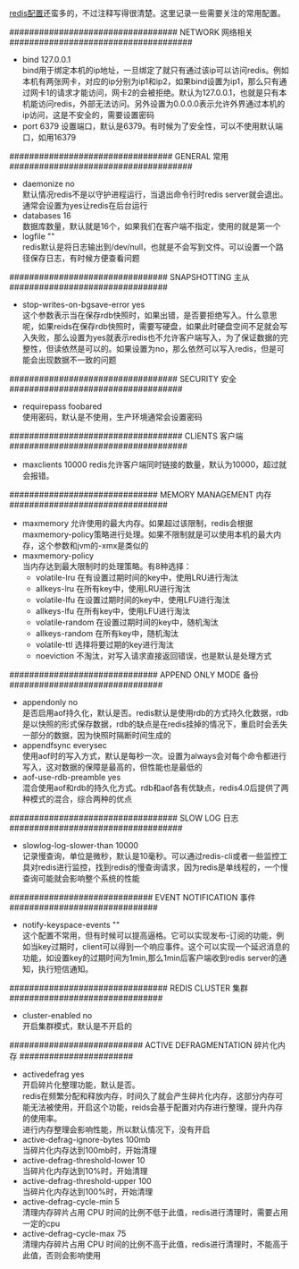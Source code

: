 [redis配置](https://raw.githubusercontent.com/antirez/redis/5.0/redis.conf)还蛮多的，不过注释写得很清楚。这里记录一些需要关注的常用配置。

################################## NETWORK 网络相关 #####################################  
- bind 127.0.0.1  
bind用于绑定本机的ip地址，一旦绑定了就只有通过该ip可以访问redis。例如本机有两张网卡，对应的ip分别为ip1和ip2，如果bind设置为ip1，那么只有通过网卡1的请求才能访问，网卡2的会被拒绝。默认为127.0.0.1，也就是只有本机能访问redis，外部无法访问。另外设置为0.0.0.0表示允许外界通过本机的ip访问，这是不安全的，需要设置密码
- port 6379 
设置端口，默认是6379。有时候为了安全性，可以不使用默认端口，如用16379

################################# GENERAL 常用 #####################################  
- daemonize no  
默认情况redis不是以守护进程运行，当退出命令行时redis server就会退出。通常会设置为yes让redis在后台运行  
- databases 16  
数据库数量，默认就是16个，如果我们在客户端不指定，使用的就是第一个  
- logfile ""  
redis默认是将日志输出到/dev/null，也就是不会写到文件。可以设置一个路径保存日志，有时候方便查看问题

################################ SNAPSHOTTING  主从 ################################  
- stop-writes-on-bgsave-error yes  
这个参数表示当在保存rdb快照时，如果出错，是否要拒绝写入。什么意思呢，如果reids在保存rdb快照时，需要写硬盘，如果此时硬盘空间不足就会写入失败，那么设置为yes就表示redis也不允许客户端写入，为了保证数据的完整性，但读依然是可以的。如果设置为no，那么依然可以写入redis，但是可能会出现数据不一致的问题

################################## SECURITY 安全 ###################################
- requirepass foobared  
使用密码，默认是不使用，生产环境通常会设置密码

################################### CLIENTS 客户端 ####################################
- maxclients 10000
redis允许客户端同时链接的数量，默认为10000，超过就会报错。  

############################## MEMORY MANAGEMENT 内存 ################################
- maxmemory <bytes>
允许使用的最大内存。如果超过该限制，redis会根据maxmemory-policy策略进行处理。如果不限制就是可以使用本机的最大内存，这个参数和jvm的-xmx是类似的
- maxmemory-policy  
当内存达到最大限制时的处理策略。有8种选择：
  - volatile-lru 在有设置过期时间的key中，使用LRU进行淘汰  
  - allkeys-lru 在所有key中，使用LRU进行淘汰
  - volatile-lfu 在设置过期时间的key中，使用LFU进行淘汰
  - allkeys-lfu 在所有key中，使用LFU进行淘汰
  - volatile-random 在设置过期时间的key中，随机淘汰
  - allkeys-random 在所有key中，随机淘汰
  - volatile-ttl 选择将要过期的key进行淘汰
  - noeviction 不淘汰，对写入请求直接返回错误，也是默认是处理方式

############################## APPEND ONLY MODE 备份 ###############################
- appendonly no  
是否启用aof持久化，默认是否。redis默认是使用rdb的方式持久化数据，rdb是以快照的形式保存数据，rdb的缺点是在redis挂掉的情况下，重启时会丢失一部分的数据，因为快照时隔断时间生成的
- appendfsync everysec  
使用aof时的写入方式，默认是每秒一次。设置为always会对每个命令都进行写入，这对数据的保障是最高的，但性能也是最低的
- aof-use-rdb-preamble yes  
混合使用aof和rdb的持久化方式。rdb和aof各有优缺点，redis4.0后提供了两种模式的混合，综合两种的优点

################################## SLOW LOG 日志 ###################################  
- slowlog-log-slower-than 10000  
记录慢查询，单位是微秒，默认是10毫秒。可以通过redis-cli或者一些监控工具对redis进行监控，找到redis的慢查询请求，因为redis是单线程的，一个慢查询可能就会影响整个系统的性能

############################# EVENT NOTIFICATION 事件 ##############################
- notify-keyspace-events ""  
这个配置不常用，但有时候可以提高逼格。它可以实现发布-订阅的功能，例如当key过期时，client可以得到一个响应事件。这个可以实现一个延迟消息的功能，如设置key的过期时间为1min,那么1min后客户端收到redis server的通知，执行短信通知。

################################ REDIS CLUSTER 集群 ###############################
- cluster-enabled no  
开启集群模式，默认是不开启的  

########################### ACTIVE DEFRAGMENTATION 碎片化内存 #######################
- activedefrag yes   
开启碎片化整理功能，默认是否。  
redis在频繁分配和释放内存，时间久了就会产生碎片化内存，这部分内存可能无法被使用，开启这个功能，reids会基于配置对内存进行整理，提升内存的使用率。  
进行内存整理会影响性能，所以默认情况下，没有开启  
- active-defrag-ignore-bytes 100mb  
当碎片化内存达到100mb时，开始清理
- active-defrag-threshold-lower 10  
当碎片化内存达到10%时，开始清理
- active-defrag-threshold-upper 100  
当碎片化内存达到100%时，开始清理
- active-defrag-cycle-min 5  
清理内存碎片占用 CPU 时间的比例不低于此值，redis进行清理时，需要占用一定的cpu
- active-defrag-cycle-max 75  
清理内存碎片占用 CPU 时间的比例不高于此值，redis进行清理时，不能高于此值，否则会影响使用  











 
 
 
 
 
 
 

